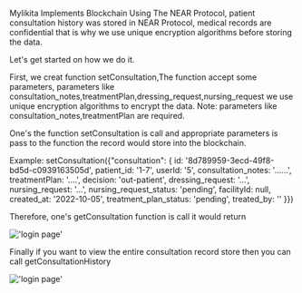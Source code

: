 Mylikita  Implements Blockchain Using The NEAR Protocol, patient consultation history was stored in NEAR Protocol, medical records are confidential that is why we use unique encryption algorithms before storing the data.

Let's get started on how we do it.

First, we creat function setConsultation,The function accept some parameters, parameters like consultation_notes,treatmentPlan,dressing_request,nursing_request we use unique encryption algorithms to encrypt the data.
Note: parameters like consultation_notes,treatmentPlan are required.

One's the function setConsultation is call and appropriate parameters is pass to the function the record would store into the blockchain.

Example: setConsultation({"consultation": {
    id: '8d789959-3ecd-49f8-bd5d-c0939163505d',
    patient_id: '1-7',
    userId: '5',
    consultation_notes: '......',
    treatmentPlan: '....',
    decision: 'out-patient',
    dressing_request: '...',
    nursing_request: '...',
    nursing_request_status: 'pending',
    facilityId: null,
    created_at: '2022-10-05',
    treatment_plan_status: 'pending',
    treated_by: ''
  }})
 
Therefore, one's getConsultation function is call it would return

!['login page'](https://github.com/emaitee/mylikita-near-wallet-project/blob/main/img/image2.png)

Finally if you want to view the entire consultation record store then you can call getConsultationHistory

!['login page'](https://github.com/emaitee/mylikita-near-wallet-project/blob/main/img/image1.png)

